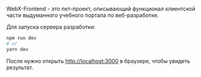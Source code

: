 WebX-Frontend - это пет-проект, описывающий функционал клиентской части выдуманного учебного портала по веб-разработке.

Для запуска сервера разработки:

```bash
npm run dev
# or
yarn dev
```

После нужно открыть [http://localhost:3000](http://localhost:3000) в браузере, чтобы увидеть результат.
